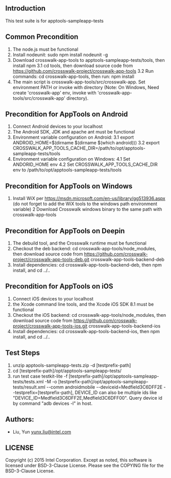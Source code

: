 ## Introduction

This test suite is for apptools-sampleapp-tests

## Common Precondition

1. The node.js must be functional
2. Install nodeunit: sudo npm install nodeunit -g
3. Download crosswalk-app-tools to apptools-sampleapp-tests/tools, then install npm
  3.1 cd tools, then download source code from https://github.com/crosswalk-project/crosswalk-app-tools
  3.2 Run commands: cd crosswalk-app-tools, then run: npm install
4. The main script is crosswalk-app-tools/src/crosswalk-app. Set environment PATH or invoke with directory
  (Note: On Windows, Need create 'crosswalk-app' env, invoke with 'crosswalk-app-tools/src/crosswalk-app' directory).


## Precondition for AppTools on Android

1. Connect Android devices to your localhost
2. The Android SDK, JDK and apache ant must be functional
3. Environment variable configuration on Android:
  3.1 export ANDROID_HOME=$(dirname $(dirname $(which android)))
  3.2 export CROSSWALK_APP_TOOLS_CACHE_DIR=/path/to/opt/apptools-sampleapp-tests/tools
4. Environment variable configuration on Windows:
  4.1 Set ANDORID_HOME env
  4.2 Set CROSSWALK_APP_TOOLS_CACHE_DIR env to /path/to/opt/apptools-sampleapp-tests/tools


## Precondition for AppTools on Windows

1. Install WiX per https://msdn.microsoft.com/en-us/library/gg513936.aspx (do not forget to add the WiX tools to the windows path environment variable)
2 Download Crosswalk windows binary to the same path with crosswalk-app-tools


## Precondition for AppTools on Deepin

1. The debuild tool, and the Crosswalk runtime must be functional
2. Checkout the deb backend: cd crosswalk-app-tools/node_modules, then download source code from https://github.com/crosswalk-project/crosswalk-app-tools-deb.git crosswalk-app-tools-backend-deb  
3. Install dependencies: cd crosswalk-app-tools-backend-deb, then npm install, and cd ../..  


## Precondition for AppTools on iOS

1. Connect iOS devices to your localhost
2. the Xcode command line tools, and the Xcode iOS SDK 8.1 must be functional
3. Checkout the iOS backend: cd crosswalk-app-tools/node_modules, then download source code from https://github.com/crosswalk-project/crosswalk-app-tools-ios.git crosswalk-app-tools-backend-ios
4. Install dependencies: cd crosswalk-app-tools-backend-ios, then npm install, and cd ../..

## Test Steps

1. unzip apptools-sampleapp-tests<version>.zip -d [testprefix-path]
2. cd [testprefix-path]/opt/apptools-sampleapp-tests/
3. run test case
   testkit-lite -f [testprefix-path]/opt/apptools-sampleapp-tests/tests.xml -M -o [testprefix-path]/opt/apptools-sampleapp-tests/result.xml --comm androidmobile --deviceid=Medfield3C6DFF2E
   --testprefix=[testprefix-path], DEVICE_ID can also be multiple ids like "DEVICE_ID=Medfield3C6DFF2E,Medfield3C6DFF00".
Query device id by command "adb devices -l" in host.

## Authors:

* Liu, Yun <yunx.liu@intel.com>

## LICENSE

Copyright (c) 2015 Intel Corporation.
Except as noted, this software is licensed under BSD-3-Clause License.
Please see the COPYING file for the BSD-3-Clause License.
